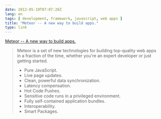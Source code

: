 ```yaml
---
date: 2012-05-10T07:07:28Z
lang: en
tags: [ development, framework, javascript, web apps ]
title: "Meteor -- A new way to build apps."
type: link
---
```


[Meteor -- A new way to build apps.](http://www.meteor.com/main)

> Meteor is a set of new technologies for building top-quality web apps
> in a fraction of the time, whether you're an expert developer or just
> getting started.
>
> -   Pure JavaScript.
> -   Live page updates.
> -   Clean, powerful data synchronization.
> -   Latency compensation.
> -   Hot Code Pushes.
> -   Sensitive code runs in a privileged environment.
> -   Fully self-contained application bundles.
> -   Interoperability.
> -   Smart Packages.

